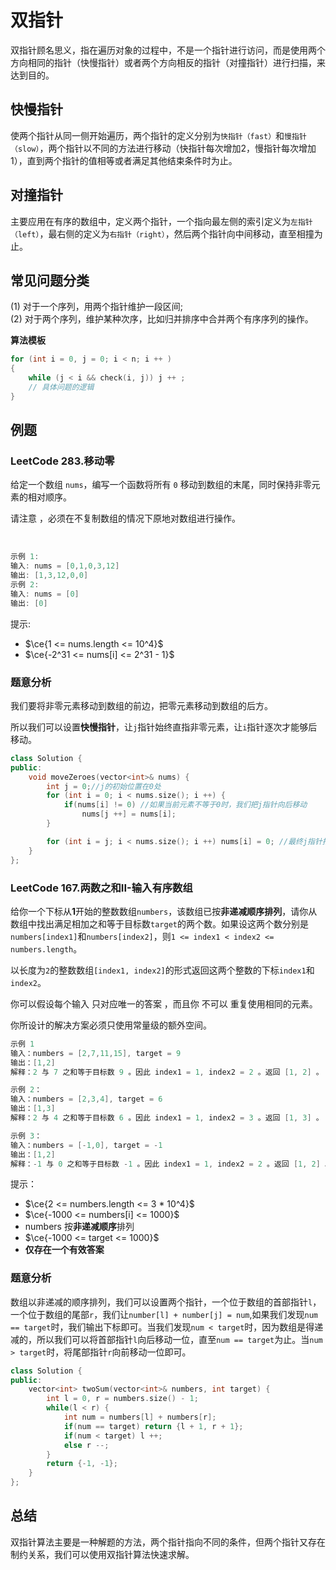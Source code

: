 # 双指针
双指针顾名思义，指在遍历对象的过程中，不是一个指针进行访问，而是使用两个方向相同的指针（快慢指针）或者两个方向相反的指针（对撞指针）进行扫描，来达到目的。<br>
## 快慢指针
使两个指针从同一侧开始遍历，两个指针的定义分别为`快指针（fast）`和`慢指针（slow）`，两个指针以不同的方法进行移动（快指针每次增加2，慢指针每次增加1），直到两个指针的值相等或者满足其他结束条件时为止。
## 对撞指针
主要应用在有序的数组中，定义两个指针，一个指向最左侧的索引定义为`左指针（left）`，最右侧的定义为`右指针（right）`，然后两个指针向中间移动，直至相撞为止。<br>
## 常见问题分类
   (1) 对于一个序列，用两个指针维护一段区间;<br>
  (2) 对于两个序列，维护某种次序，比如归并排序中合并两个有序序列的操作。 <br>
  
**算法模板**
```c++
for (int i = 0, j = 0; i < n; i ++ )
{
    while (j < i && check(i, j)) j ++ ;
    // 具体问题的逻辑
}
```
## 例题
### LeetCode 283.移动零
给定一个数组 `nums`，编写一个函数将所有 `0` 移动到数组的末尾，同时保持非零元素的相对顺序。

请注意 ，必须在不复制数组的情况下原地对数组进行操作。

 
```c++
示例 1:
输入: nums = [0,1,0,3,12]
输出: [1,3,12,0,0]
示例 2:
输入: nums = [0]
输出: [0]
```

提示:

- $\ce{1 <= nums.length <= 10^4}$
- $\ce{-2^31 <= nums[i] <= 2^31 - 1}$

### 题意分析

我们要将非零元素移动到数组的前边，把零元素移动到数组的后方。

所以我们可以设置**快慢指针**，让`j`指针始终直指非零元素，让`i`指针逐次才能够后移动。

```c++
class Solution {
public:
    void moveZeroes(vector<int>& nums) {
        int j = 0;//j的初始位置在0处
        for (int i = 0; i < nums.size(); i ++) {
            if(nums[i] != 0) //如果当前元素不等于0时，我们把j指针向后移动
                nums[j ++] = nums[i];
        }

        for (int i = j; i < nums.size(); i ++) nums[i] = 0; //最终j指针指向最后一个非零元素，我们要向其后边补零
    }
};
```
### LeetCode 167.两数之和II-输入有序数组
给你一个下标从**1**开始的整数数组`numbers`，该数组已按**非递减顺序排列**，请你从数组中找出满足相加之和等于目标数`target`的两个数。如果设这两个数分别是`numbers[index1]`和`numbers[index2]`，则`1 <= index1 < index2 <= numbers.length`。

以长度为`2`的整数数组`[index1, index2]`的形式返回这两个整数的下标`index1`和`index2`。

你可以假设每个输入 只对应唯一的答案 ，而且你 不可以 重复使用相同的元素。

你所设计的解决方案必须只使用常量级的额外空间。

``` c++
示例 1
输入：numbers = [2,7,11,15], target = 9
输出：[1,2]
解释：2 与 7 之和等于目标数 9 。因此 index1 = 1, index2 = 2 。返回 [1, 2] 。

示例 2：
输入：numbers = [2,3,4], target = 6
输出：[1,3]
解释：2 与 4 之和等于目标数 6 。因此 index1 = 1, index2 = 3 。返回 [1, 3] 。

示例 3：
输入：numbers = [-1,0], target = -1
输出：[1,2]
解释：-1 与 0 之和等于目标数 -1 。因此 index1 = 1, index2 = 2 。返回 [1, 2] 。
```

提示：

- $\ce{2 <= numbers.length <= 3 * 10^4}$
- $\ce{-1000 <= numbers[i] <= 1000}$
- numbers 按**非递减顺序**排列
- $\ce{-1000 <= target <= 1000}$
- **仅存在一个有效答案**


### 题意分析

数组以非递减的顺序排列，我们可以设置两个指针，一个位于数组的首部指针`l`，一个位于数组的尾部`r`，我们让`number[l] + number[j] = num`,如果我们发现`num == target`时，我们输出下标即可。当我们发现`num < target`时，因为数组是得递减的，所以我们可以将首部指针`l`向后移动一位，直至`num == target`为止。当`num > target`时，将尾部指针`r`向前移动一位即可。

```c++
class Solution {
public:
    vector<int> twoSum(vector<int>& numbers, int target) {
        int l = 0, r = numbers.size() - 1;
        while(l < r) {
            int num = numbers[l] + numbers[r];
            if(num == target) return {l + 1, r + 1};
            if(num < target) l ++;
            else r --;
        }
        return {-1, -1};
    }
};
```
## 总结

双指针算法主要是一种解题的方法，两个指针指向不同的条件，但两个指针又存在制约关系，我们可以使用双指针算法快速求解。

 